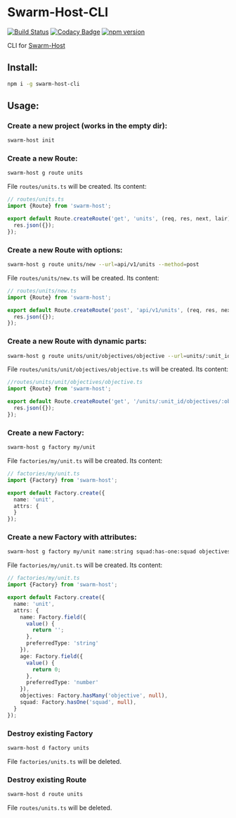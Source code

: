 # Swarm-Host-CLI

[![Build Status](https://travis-ci.org/onechiporenko/swarm-host-cli.svg?branch=master)](https://travis-ci.org/onechiporenko/swarm-host-cli)
[![Codacy Badge](https://api.codacy.com/project/badge/Grade/09abde586a6a4f24b859a5e4b3f57472)](https://www.codacy.com/app/cv_github/swarm-host-cli?utm_source=github.com&amp;utm_medium=referral&amp;utm_content=onechiporenko/swarm-host-cli&amp;utm_campaign=Badge_Grade)
[![npm version](https://badge.fury.io/js/swarm-host-cli.svg)](https://badge.fury.io/js/swarm-host-cli)

CLI for [Swarm-Host](https://github.com/onechiporenko/swarm)

## Install:

```bash
npm i -g swarm-host-cli
```

## Usage:

### Create a new project (works in the empty dir):

```bash
swarm-host init
```

### Create a new Route:

```bash
swarm-host g route units
```

File `routes/units.ts` will be created. Its content:

```typescript
// routes/units.ts
import {Route} from 'swarm-host';

export default Route.createRoute('get', 'units', (req, res, next, lair) => {
  res.json({});
});
```

### Create a new Route with options:

```bash
swarm-host g route units/new --url=api/v1/units --method=post
```

File `routes/units/new.ts` will be created. Its content:

```typescript
// routes/units/new.ts
import {Route} from 'swarm-host';

export default Route.createRoute('post', 'api/v1/units', (req, res, next, lair) => {
  res.json({});
});
```

### Create a new Route with dynamic parts:

```bash
swarm-host g route units/unit/objectives/objective --url=units/:unit_id/objectives/:objective_id
```

File `routes/units/unit/objectives/objective.ts` will be created. Its content:

```typescript
//routes/units/unit/objectives/objective.ts
import {Route} from 'swarm-host';

export default Route.createRoute('get', '/units/:unit_id/objectives/:objective_id', ({params: {unit_id, objective_id}}, res, next, lair) => {
  res.json({});
});

```

### Create a new Factory:

```bash
swarm-host g factory my/unit
```

File `factories/my/unit.ts` will be created. Its content:

```typescript
// factories/my/unit.ts
import {Factory} from 'swarm-host';

export default Factory.create({
  name: 'unit',
  attrs: {
  }
});
```

### Create a new Factory with attributes:

```bash
swarm-host g factory my/unit name:string squad:has-one:squad objectives:has-many:objective
```

File `factories/my/unit.ts` will be created. Its content:

```typescript
// factories/my/unit.ts
import {Factory} from 'swarm-host';

export default Factory.create({
  name: 'unit',
  attrs: {
    name: Factory.field({
      value() {
        return '';
      },
      preferredType: 'string'
    }),
    age: Factory.field({
      value() {
        return 0;
      },
      preferredType: 'number'
    }),
    objectives: Factory.hasMany('objective', null),
    squad: Factory.hasOne('squad', null),
  }
});
```

### Destroy existing Factory

```bash
swarm-host d factory units
```

File `factories/units.ts` will be deleted.

### Destroy existing Route

```bash
swarm-host d route units
```

File `routes/units.ts` will be deleted.